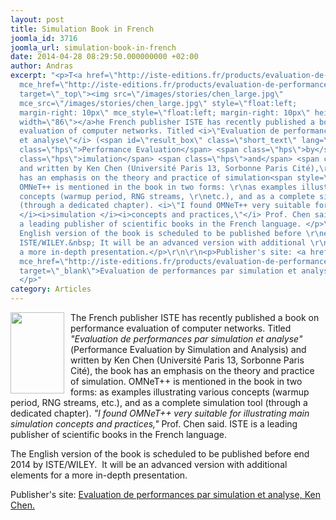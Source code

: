 ```yaml
---
layout: post
title: Simulation Book in French
joomla_id: 3716
joomla_url: simulation-book-in-french
date: 2014-04-28 08:29:50.000000000 +02:00
author: Andras
excerpt: "<p>T<a href=\"http://iste-editions.fr/products/evaluation-de-performances-par-simulation-et-analyse\"
  mce_href=\"http://iste-editions.fr/products/evaluation-de-performances-par-simulation-et-analyse\"
  target=\"_top\"><img src=\"/images/stories/chen_large.jpg\"
  mce_src=\"/images/stories/chen_large.jpg\" style=\"float:left;
  margin-right: 10px\" mce_style=\"float:left; margin-right: 10px\" height=\"130\"
  width=\"86\"></a>he French publisher ISTE has recently published a book on performance
  evaluation of computer networks. Titled <i>\"Evaluation de performances par simulation
  et analyse\"</i> (<span id=\"result_box\" class=\"short_text\" lang=\"en\"><span
  class=\"hps\">Performance Evaluation</span> <span class=\"hps\">by</span> S<span
  class=\"hps\">imulation</span> <span class=\"hps\">and</span> <span class=\"hps\">Analysis</span></span>)
  and written by Ken Chen (Université Paris 13, Sorbonne Paris Cité),\r\n the book
  has an emphasis on the theory and practice of simulation<span style=\"\" class=\"notranslate\"></span>.
  OMNeT++ is mentioned in the book in two forms: \r\nas examples illustrating various
  concepts (warmup period, RNG streams, \r\netc.), and as a complete simulation tool
  (through a dedicated chapter). <i>\"I found OMNeT++ very suitable for illustrating\r\nmain
  </i><i>simulation </i><i>concepts and practices,\"</i> Prof. Chen said. ISTE is
  a leading publisher of scientific books in the French language. </p>\r\n\r\n<p>The
  English version of the book is scheduled to be published before \r\nend 2014 by
  ISTE/WILEY.&nbsp; It will be an advanced version with additional \r\nelements\r\nfor
  a more in-depth presentation.</p>\r\n\r\n<p>Publisher's site: <a href=\"http://iste-editions.fr/products/evaluation-de-performances-par-simulation-et-analyse\"
  mce_href=\"http://iste-editions.fr/products/evaluation-de-performances-par-simulation-et-analyse\"
  target=\"_blank\">Evaluation de performances par simulation et analyse, Ken Chen.</a>\r\n\r\n
  </p>"
category: Articles
---
```

<p>T<a href="http://iste-editions.fr/products/evaluation-de-performances-par-simulation-et-analyse" mce_href="http://iste-editions.fr/products/evaluation-de-performances-par-simulation-et-analyse" target="_top"><img src="/images/stories/chen_large.jpg" mce_src="/images/stories/chen_large.jpg" style="float:left; margin-right: 10px" mce_style="float:left; margin-right: 10px" height="130" width="86"></a>he French publisher ISTE has recently published a book on performance evaluation of computer networks. Titled <i>"Evaluation de performances par simulation et analyse"</i> (<span id="result_box" class="short_text" lang="en"><span class="hps">Performance Evaluation</span> <span class="hps">by</span> S<span class="hps">imulation</span> <span class="hps">and</span> <span class="hps">Analysis</span></span>) and written by Ken Chen (Université Paris 13, Sorbonne Paris Cité),
 the book has an emphasis on the theory and practice of simulation<span style="" class="notranslate"></span>. OMNeT++ is mentioned in the book in two forms:
as examples illustrating various concepts (warmup period, RNG streams,
etc.), and as a complete simulation tool (through a dedicated chapter). <i>"I found OMNeT++ very suitable for illustrating
main </i><i>simulation </i><i>concepts and practices,"</i> Prof. Chen said. ISTE is a leading publisher of scientific books in the French language. </p>

<p>The English version of the book is scheduled to be published before
end 2014 by ISTE/WILEY.&nbsp; It will be an advanced version with additional
elements
for a more in-depth presentation.</p>

<p>Publisher's site: <a href="http://iste-editions.fr/products/evaluation-de-performances-par-simulation-et-analyse" mce_href="http://iste-editions.fr/products/evaluation-de-performances-par-simulation-et-analyse" target="_blank">Evaluation de performances par simulation et analyse, Ken Chen.</a>

 </p>
